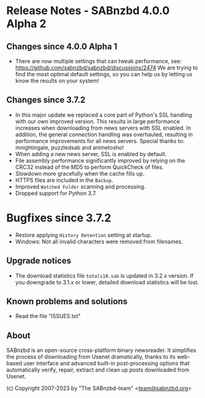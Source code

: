 Release Notes - SABnzbd 4.0.0 Alpha 2
=========================================================

## Changes since 4.0.0 Alpha 1
- There are now multiple settings that can tweak performance, see:
  https://github.com/sabnzbd/sabnzbd/discussions/2474
  We are trying to find the most optimal default settings, so you
  can help us by letting us know the results on your system!

## Changes since 3.7.2
- In this major update we replaced a core part of Python's SSL handling
  with our own improved version. This results in large performance increases
  when downloading from news servers with SSL enabled.
  In addition, the general connection handling was overhauled, resulting in
  performance improvements for all news servers.
  Special thanks to: mnightingale, puzzledsab and animetosho!
- When adding a new news server, SSL is enabled by default.
- File assembly performance significantly improved by relying on the
  CRC32 instead of the MD5 to perform QuickCheck of files.
- Slowdown more gracefully when the cache fills up.
- HTTPS files are included in the `Backup`.
- Improved `Watched Folder` scanning and processing.
- Dropped support for Python 3.7.

# Bugfixes since 3.7.2
- Restore applying `History Retention` setting at startup.
- Windows: Not all invalid characters were removed from filenames.

## Upgrade notices
- The download statistics file `totals10.sab` is updated in 3.2.x
  version. If you downgrade to 3.1.x or lower, detailed download
  statistics will be lost.

## Known problems and solutions
- Read the file "ISSUES.txt"

## About
  SABnzbd is an open-source cross-platform binary newsreader.
  It simplifies the process of downloading from Usenet dramatically, thanks
  to its web-based user interface and advanced built-in post-processing options
  that automatically verify, repair, extract and clean up posts downloaded
  from Usenet.

  (c) Copyright 2007-2023 by "The SABnzbd-team" \<team@sabnzbd.org\>
